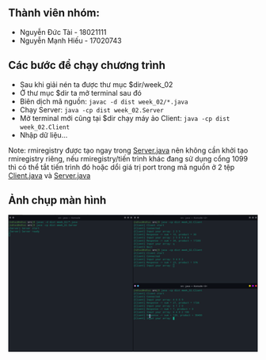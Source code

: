 ## Thành viên nhóm:

- Nguyễn Đức Tài - 18021111
- Nguyễn Mạnh Hiếu - 17020743

## Các bước để chạy chương trình

- Sau khi giải nén ta được thư mục $dir/week_02
- Ở thư mục $dir ta mở terminal sau đó
- Biên dịch mã nguồn: ```javac -d dist week_02/*.java```
- Chạy Server: ```java -cp dist week_02.Server```
- Mở terminal mới cũng tại $dir chạy máy ảo Client: ```java -cp dist week_02.Client```
- Nhập dữ liệu...

Note: rmiregistry được tạo ngay trong [Server.java](./Server.java) nên không cần khởi tạo rmiregistry riêng, nếu rmiregistry/tiến trình khác đang sử dụng cổng 1099 thì có thể tắt tiến trình đó hoặc dổi giá trị port trong mã nguồn ở 2 tệp [Client.java](./Client.java) và [Server.java](./Server.java)
## Ảnh chụp màn hình
![](resources/Screenshot_20210130_215355.png)